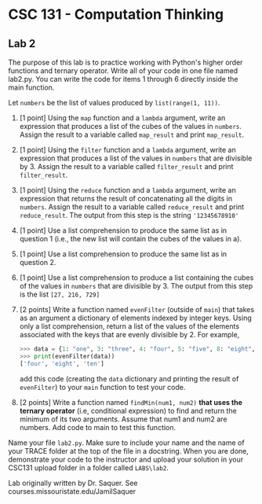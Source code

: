 # CSC 131 - Computation Thinking
## Lab 2

The purpose of this lab is to practice working with Python's higher order functions and ternary operator. Write all of your code in one file named lab2.py. You can write the code for items 1 through 6 directly inside the main function. 

Let `numbers` be the list of values produced by `list(range(1, 11))`.


 1. [1 point] Using the `map` function and a `lambda` argument, write an expression that produces a list of the cubes of the values in `numbers`. Assign the result to a variable called `map_result` and print `map_result`.
 
 2. [1 point] Using the `filter` function and a `lambda` argument, write an expression that produces a list of the values in `numbers` that are divisible by 3. Assign the result to a variable called `filter_result` and print `filter_result`.

 3. [1 point] Using the `reduce` function and a `lambda` argument, write an expression that returns the result of concatenating all the digits in `numbers`. Assign the result to a variable called `reduce_result` and print `reduce_result`. The output from this step is the string `'12345678910'`

 4. [1 point] Use a list comprehension to produce the same list as in question 1 (i.e., the new list will contain the cubes of the values in a).

 5. [1 point] Use a list comprehension to produce the same list as in question 2.

 6. [1 point] Use a list comprehension to produce a list containing the cubes of the values in `numbers` that are divisible by 3. The output from this step is the list `[27, 216, 729]`

 7. [2 points] Write a function named `evenFilter` (outside of `main`) that takes as an argument a dictionary of elements indexed by integer keys. Using only a list comprehension, return a list of the values of the elements associated with the keys that are evenly divisible by 2. For example,
    ```python
	>>> data = {1: "one", 3: "three", 4: "four", 5: "five", 8: "eight", 10: "ten"}
    >>> print(evenFilter(data))
    ['four', 'eight', 'ten']
    ```
    add this code (creating the `data` dictionary and printing the result of `evenFilter`) to your `main` function to test your code.

 8. [2 points] Write a function named `findMin(num1, num2)` **that uses the ternary operator** (i.e, conditional expression) to find and return the minimum of its two arguments. Assume that num1 and num2 are numbers. Add code to main to test this function.

Name your file `lab2.py`. Make sure to include your name and the name of your TRACE folder at the top of the file in a docstring. When you are done, demonstrate your code to the instructor and upload your solution in your CSC131 upload folder in a folder called `LABS\lab2`.
 
Lab originally written by Dr. Saquer. See courses.missouristate.edu/JamilSaquer